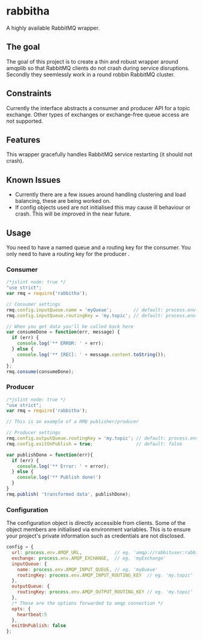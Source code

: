 # rabbitha
A highly available RabbitMQ wrapper.

## The goal
The goal of this project is to create a thin and robust wrapper around amqplib so that RabbitMQ clients do not crash during service disruptions. Secondly they seemlessly work in a round robbin RabbitMQ cluster.
## Constraints
Currently the interface abstracts a consumer and producer API for a topic exchange. Other types of exchanges or exchange-free queue access are not supported. 
## Features
This wrapper gracefully handles RabbitMQ service restarting (it should not crash).
## Known Issues
- Currently there are a few issues around handling clustering and load balancing, these are being worked on.
- If config objects used are not initialised this may cause ill behaviour or crash. This will be improved in the near future.  
## Usage
You need to have a named queue and a routing key for the consumer. You only need to have a routing key for the producer . 
### Consumer
```javascript
/*jslint node: true */
"use strict";
var rmq = require('rabbitha');

// Consumer settings
rmq.config.inputQueue.name = 'myQueue';        // default: process.env.AMQP_INPUT_QUEUE
rmq.config.inputQueue.routingKey = 'my.topic'; // default: process.env.AMQP_INPUT_ROUTING_KEY

// When you get data you'll be called back here
var consumeDone = function(err, message) {
  if (err) {
    console.log('** ERROR: ' + err);
  } else {
    console.log('** [REC]: ' + message.content.toString());
  }
};
rmq.consume(consumeDone);
```
### Producer
```javascript
/*jslint node: true */
"use strict";
var rmq = require('rabbitha');

// This is an example of a RMQ publisher/producer

// Producer settings
rmq.config.outputQueue.routingKey = 'my.topic'; // default: process.env.AMQP_OUTPUT_ROUTING_KEY
rmq.config.exitOnPublish = true;                // default: false

var publishDone = function(err){
  if (err) {
    console.log('** Error: ' + error);
  } else {
    console.log('** Publish done!')   
  }
}
rmq.publish( 'transformed data', publishDone);
```
### Configuration
The configuration object is directly accessible from clients. Some of the object members are initialised via environment variables. This is to ensure your project's private information such as credentials are not disclosed.
```javascript
config = {
  url: process.env.AMQP_URL,            // eg. 'amqp://rabbituser:rabbitpassword@rabbit1'
  exchange: process.env.AMQP_EXCHANGE,  // eg. 'myExchange'
  inputQueue: {
    name: process.env.AMQP_INPUT_QUEUE, // eg. 'myQueue'
    routingKey: process.env.AMQP_INPUT_ROUTING_KEY  // eg. 'my.topic'
  },
  outputQueue: {
    routingKey: process.env.AMQP_OUTPUT_ROUTING_KEY // eg. 'my.topic'
  },
  /* These are the options forwarded to amqp connection */
  opts: {
    heartbeat:5
  },
  exitOnPublish: false
};
```